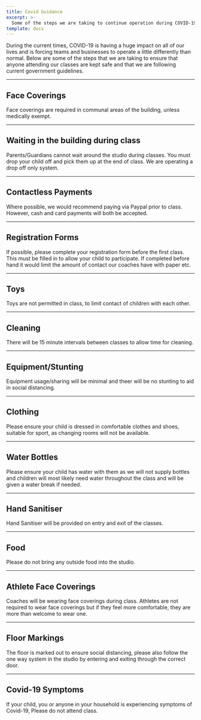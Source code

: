 ```yaml
---
title: Covid Guidance
excerpt: >-
  Some of the steps we are taking to continue operation during COVID-19
template: docs
---
```


During the current times, COVID-19 is having a huge impact on all of our lives and is forcing teams and businesses to operate a little differently than normal. Below are some of the steps that we are taking to ensure that anyone attending our classes are kept safe and that we are following current government guidelines.

<hr />

## Face Coverings

Face coverings are required in communal areas of the building, unless medically exempt.

<hr />

## Waiting in the building during class

Parents/Guardians cannot wait around the studio during classes. You must drop your child off and pick them up at the end of class. We are operating a drop off only system.

<hr />

## Contactless Payments

Where possible, we would recommend paying via Paypal prior to class. However, cash and card payments will both be accepted.

<hr />

## Registration Forms
If possible, please complete your registration form before the first class. This must be filled in to allow your child to participate. If completed before hand it would limit the amount of contact our coaches have with paper etc.

<hr />

## Toys

Toys are not permitted in class, to limit contact of children with each other.

<hr />

## Cleaning

There will be 15 minute intervals between classes to allow time for cleaning.

<hr />

## Equipment/Stunting

Equipment usage/sharing will be minimal and theer will be no stunting to aid in social distancing.

<hr />

## Clothing

Please ensure your child is dressed in comfortable clothes and shoes, suitable for sport, as changing rooms will not be available.

<hr />

## Water Bottles

Please ensure your child has water with them as we will not supply bottles and children will most likely need water throughout the class and will be given a water break if needed.

<hr />

## Hand Sanitiser

Hand Sanitiser will be provided on entry and exit of the classes.

<hr />

## Food

Please do not bring any outside food into the studio.

<hr />

## Athlete Face Coverings

Coaches will be wearing face coverings during class. Athletes are not required to wear face coverings but if they feel more comfortable, they are more than welcome to wear one.

<hr />

## Floor Markings

The floor is marked out to ensure social distancing, please also follow the one way system in the studio by entering and exiting through the correct door.

<hr />

## Covid-19 Symptoms

If your child, you or anyone in your household is experiencing symptoms of Covid-19, Please do not attend class.